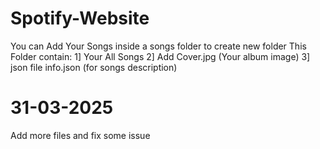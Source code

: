 # Spotify-Website

You can Add Your Songs inside a songs folder to create new folder
This Folder contain:
           1] Your All Songs
           2] Add Cover.jpg (Your album image) 
           3] json file info.json (for songs description)


# 31-03-2025
Add more files and fix some issue